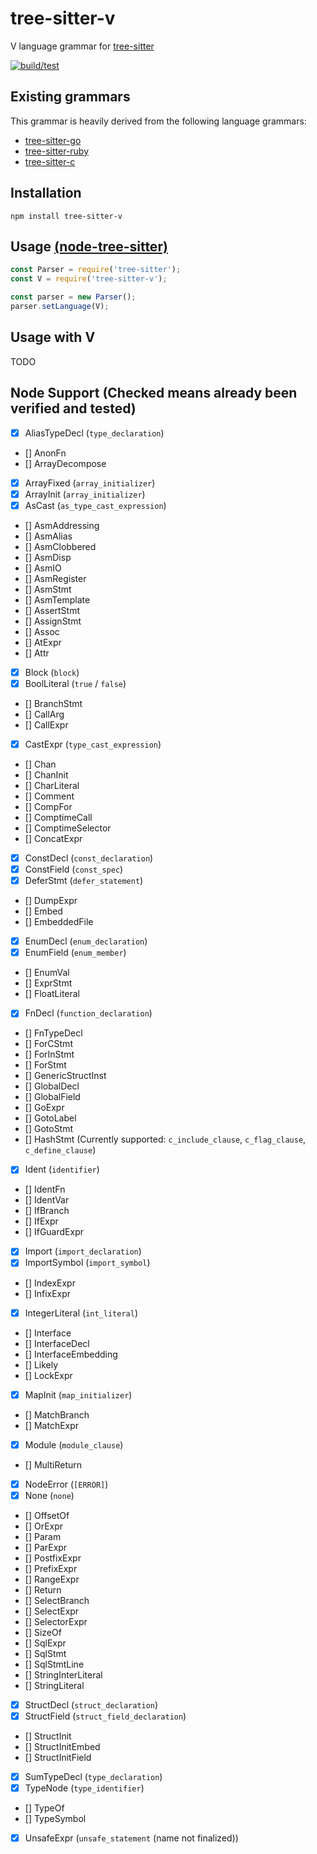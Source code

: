 # tree-sitter-v
V language grammar for [tree-sitter](https://github.com/tree-sitter/tree-sitter)

[![build/test](https://github.com/nedpals/tree-sitter-v/actions/workflows/ci.yml/badge.svg)](https://github.com/nedpals/tree-sitter-v/actions/workflows/ci.yml)

## Existing grammars
This grammar is heavily derived from the following language grammars:

- [tree-sitter-go](https://github.com/tree-sitter/tree-sitter-go)
- [tree-sitter-ruby](https://github.com/tree-sitter/tree-sitter-ruby/)
- [tree-sitter-c](https://github.com/tree-sitter/tree-sitter-c/)

## Installation
```
npm install tree-sitter-v
```

## Usage [(node-tree-sitter)](https://github.com/tree-sitter/node-tree-sitter)
```javascript
const Parser = require('tree-sitter');
const V = require('tree-sitter-v');

const parser = new Parser();
parser.setLanguage(V);
```

## Usage with V
TODO 

## Node Support (Checked means already been verified and tested)
- [x] AliasTypeDecl (`type_declaration`)
- [] AnonFn
- [] ArrayDecompose
- [x] ArrayFixed (`array_initializer`)
- [x] ArrayInit (`array_initializer`)
- [x] AsCast (`as_type_cast_expression`)
- [] AsmAddressing
- [] AsmAlias
- [] AsmClobbered
- [] AsmDisp
- [] AsmIO
- [] AsmRegister
- [] AsmStmt
- [] AsmTemplate
- [] AssertStmt
- [] AssignStmt
- [] Assoc
- [] AtExpr
- [] Attr
- [x] Block (`block`)
- [x] BoolLiteral (`true` / `false`)
- [] BranchStmt
- [] CallArg
- [] CallExpr
- [x] CastExpr (`type_cast_expression`)
- [] Chan
- [] ChanInit
- [] CharLiteral
- [] Comment
- [] CompFor
- [] ComptimeCall
- [] ComptimeSelector
- [] ConcatExpr
- [x] ConstDecl (`const_declaration`)
- [x] ConstField (`const_spec`)
- [x] DeferStmt (`defer_statement`)
- [] DumpExpr
- [] Embed
- [] EmbeddedFile
- [x] EnumDecl (`enum_declaration`)
- [x] EnumField (`enum_member`)
- [] EnumVal
- [] ExprStmt
- [] FloatLiteral
- [x] FnDecl (`function_declaration`)
- [] FnTypeDecl
- [] ForCStmt
- [] ForInStmt
- [] ForStmt
- [] GenericStructInst
- [] GlobalDecl
- [] GlobalField
- [] GoExpr
- [] GotoLabel
- [] GotoStmt
- [] HashStmt (Currently supported: `c_include_clause`, `c_flag_clause`,  `c_define_clause`)
- [x] Ident (`identifier`)
- [] IdentFn
- [] IdentVar
- [] IfBranch
- [] IfExpr
- [] IfGuardExpr
- [x] Import (`import_declaration`)
- [x] ImportSymbol (`import_symbol`)
- [] IndexExpr
- [] InfixExpr
- [x] IntegerLiteral (`int_literal`)
- [] Interface
- [] InterfaceDecl
- [] InterfaceEmbedding
- [] Likely
- [] LockExpr
- [x] MapInit (`map_initializer`)
- [] MatchBranch
- [] MatchExpr
- [x] Module (`module_clause`)
- [] MultiReturn
- [x] NodeError (`[ERROR]`)
- [x] None (`none`)
- [] OffsetOf
- [] OrExpr
- [] Param
- [] ParExpr
- [] PostfixExpr
- [] PrefixExpr
- [] RangeExpr
- [] Return
- [] SelectBranch
- [] SelectExpr
- [] SelectorExpr
- [] SizeOf
- [] SqlExpr
- [] SqlStmt
- [] SqlStmtLine
- [] StringInterLiteral
- [] StringLiteral
- [x] StructDecl (`struct_declaration`)
- [x] StructField (`struct_field_declaration`)
- [] StructInit
- [] StructInitEmbed
- [] StructInitField
- [x] SumTypeDecl (`type_declaration`)
- [x] TypeNode (`type_identifier`)
- [] TypeOf
- [] TypeSymbol
- [x] UnsafeExpr (`unsafe_statement` (name not finalized))

